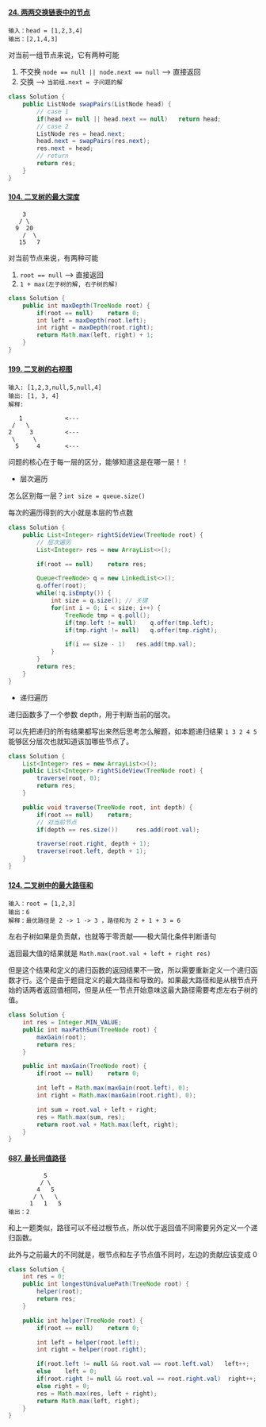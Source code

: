 #### [24. 两两交换链表中的节点](https://leetcode-cn.com/problems/swap-nodes-in-pairs/)

```
输入：head = [1,2,3,4]
输出：[2,1,4,3]
```

对当前一组节点来说，它有两种可能

1. 不交换 `node == null || node.next == null` ——> 直接返回
2. 交换 ——> `当前组.next = 子问题的解`

```java
class Solution {
    public ListNode swapPairs(ListNode head) {
        // case 1
        if(head == null || head.next == null)   return head;
        // case 2
        ListNode res = head.next;
        head.next = swapPairs(res.next);
        res.next = head;
        // return
        return res;
    }
}
```

#### [104. 二叉树的最大深度](https://leetcode-cn.com/problems/maximum-depth-of-binary-tree/)

```
    3
   / \
  9  20
    /  \
   15   7
```

对当前节点来说，有两种可能

1. `root == null` ——> 直接返回
2. `1 + max(左子树的解, 右子树的解)` 

```java
class Solution {
    public int maxDepth(TreeNode root) {
        if(root == null)    return 0;
        int left = maxDepth(root.left);
        int right = maxDepth(root.right);
        return Math.max(left, right) + 1;
    }
}
```

#### [199. 二叉树的右视图](https://leetcode-cn.com/problems/binary-tree-right-side-view/)

```
输入: [1,2,3,null,5,null,4]
输出: [1, 3, 4]
解释:

   1            <---
 /   \
2     3         <---
 \     \
  5     4       <---
```

问题的核心在于每一层的区分，能够知道这是在哪一层！！

- 层次遍历

怎么区别每一层？`int size = queue.size()`

每次的遍历得到的大小就是本层的节点数

```java
class Solution {
    public List<Integer> rightSideView(TreeNode root) {
        // 层次遍历
        List<Integer> res = new ArrayList<>();

        if(root == null)    return res;

        Queue<TreeNode> q = new LinkedList<>();
        q.offer(root);
        while(!q.isEmpty()) {
            int size = q.size(); // 关键
            for(int i = 0; i < size; i++) {
                TreeNode tmp = q.poll();
                if(tmp.left != null)    q.offer(tmp.left);
                if(tmp.right != null)   q.offer(tmp.right);

                if(i == size - 1)   res.add(tmp.val);
            }
        }
        return res;
    }
}
```

- 递归遍历

递归函数多了一个参数 depth，用于判断当前的层次。

可以先把递归的所有结果都写出来然后思考怎么解题，如本题递归结果 `1 3 2 4 5` 能够区分层次也就知道该加哪些节点了。

```java
class Solution {
    List<Integer> res = new ArrayList<>();
    public List<Integer> rightSideView(TreeNode root) {
        traverse(root, 0);
        return res;
    }

    public void traverse(TreeNode root, int depth) {
        if(root == null)    return;
        // 对当前节点
        if(depth == res.size())     res.add(root.val);

        traverse(root.right, depth + 1);
        traverse(root.left, depth + 1);
    }
}
```

#### [124. 二叉树中的最大路径和](https://leetcode-cn.com/problems/binary-tree-maximum-path-sum/)

```
输入：root = [1,2,3]
输出：6
解释：最优路径是 2 -> 1 -> 3 ，路径和为 2 + 1 + 3 = 6
```

左右子树如果是负贡献，也就等于零贡献——极大简化条件判断语句

返回最大值的结果就是 `Math.max(root.val + left + right res)`

但是这个结果和定义的递归函数的返回结果不一致，所以需要重新定义一个递归函数才行。这个是由于题目定义的最大路径和导致的。如果最大路径和是从根节点开始的话两者返回值相同，但是从任一节点开始意味这最大路径需要考虑左右子树的值。

```java
class Solution {
    int res = Integer.MIN_VALUE;
    public int maxPathSum(TreeNode root) {
        maxGain(root);
        return res;
    }

    public int maxGain(TreeNode root) {
        if(root == null)    return 0;

        int left = Math.max(maxGain(root.left), 0);
        int right = Math.max(maxGain(root.right), 0);

        int sum = root.val + left + right;
        res = Math.max(sum, res);
        return root.val + Math.max(left, right);
    }
}
```

#### [687. 最长同值路径](https://leetcode-cn.com/problems/longest-univalue-path/)

              5
             / \
            4   5
           / \   \
          1   1   5
    输出：2

和上一题类似，路径可以不经过根节点，所以优于返回值不同需要另外定义一个递归函数。

此外与之前最大的不同就是，根节点和左子节点值不同时，左边的贡献应该变成 0

```java
class Solution {
    int res = 0;
    public int longestUnivaluePath(TreeNode root) {
        helper(root);
        return res;
    }

    public int helper(TreeNode root) {
        if(root == null)    return 0;

        int left = helper(root.left);
        int right = helper(root.right);

        if(root.left != null && root.val == root.left.val)   left++;
        else    left = 0;
        if(root.right != null && root.val == root.right.val)  right++;
        else right = 0;
        res = Math.max(res, left + right);
        return Math.max(left, right);
    }
}
```

